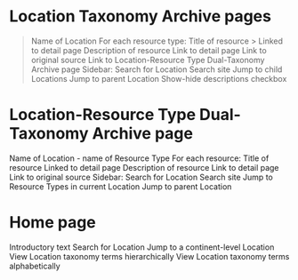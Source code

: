 # Location Taxonomy Archive pages

> Name of Location
For each resource type:
  > Title of resource
    > Linked to detail page
  > Description of resource
  > Link to detail page
  > Link to original source
> Link to Location-Resource Type Dual-Taxonomy Archive page
Sidebar:
  > Search for Location
  > Search site
  > Jump to child Locations
  > Jump to parent Location
  Show-hide descriptions checkbox


# Location-Resource Type Dual-Taxonomy Archive page

Name of Location - name of Resource Type
For each resource:
  Title of resource
    Linked to detail page
  Description of resource
  Link to detail page
  Link to original source
Sidebar:
  Search for Location
  Search site
  Jump to Resource Types in current Location
  Jump to parent Location


# Home page

Introductory text
Search for Location
Jump to a continent-level Location
View Location taxonomy terms hierarchically
View Location taxonomy terms alphabetically
